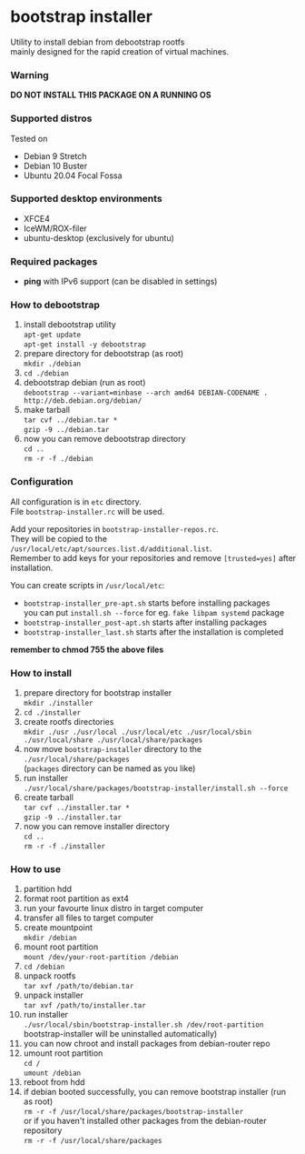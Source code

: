 # bootstrap installer
Utility to install debian from debootstrap rootfs  
mainly designed for the rapid creation of virtual machines.

### Warning
**DO NOT INSTALL THIS PACKAGE ON A RUNNING OS**

### Supported distros
Tested on
* Debian 9 Stretch
* Debian 10 Buster
* Ubuntu 20.04 Focal Fossa

### Supported desktop environments
* XFCE4
* IceWM/ROX-filer
* ubuntu-desktop (exclusively for ubuntu)

### Required packages
* **ping** with IPv6 support (can be disabled in settings)

### How to debootstrap
1) install debootstrap utility  
	`apt-get update`  
	`apt-get install -y debootstrap`
2) prepare directory for debootstrap (as root)  
	`mkdir ./debian`
3) `cd ./debian`
4) debootstrap debian (run as root)  
	`debootstrap --variant=minbase --arch amd64 DEBIAN-CODENAME . http://deb.debian.org/debian/`
5) make tarball  
	`tar cvf ../debian.tar *`  
	`gzip -9 ../debian.tar`
6) now you can remove debootstrap directory  
	`cd ..`  
	`rm -r -f ./debian`

### Configuration
All configuration is in `etc` directory.  
File `bootstrap-installer.rc` will be used.  

Add your repositories in `bootstrap-installer-repos.rc`.  
They will be copied to the `/usr/local/etc/apt/sources.list.d/additional.list`.  
Remember to add keys for your repositories and remove `[trusted=yes]` after installation.  

You can create scripts in `/usr/local/etc`:
* `bootstrap-installer_pre-apt.sh` starts before installing packages  
	you can put `install.sh --force` for eg. `fake libpam systemd` package
* `bootstrap-installer_post-apt.sh` starts after installing packages
* `bootstrap-installer_last.sh` starts after the installation is completed

**remember to chmod 755 the above files**

### How to install
1) prepare directory for bootstrap installer  
	`mkdir ./installer`
2) `cd ./installer`
3) create rootfs directories  
	`mkdir ./usr ./usr/local ./usr/local/etc ./usr/local/sbin ./usr/local/share ./usr/local/share/packages`
4) now move `bootstrap-installer` directory to the `./usr/local/share/packages`  
	(`packages` directory can be named as you like)
5) run installer  
	`./usr/local/share/packages/bootstrap-installer/install.sh --force`
6) create tarball  
	`tar cvf ../installer.tar *`  
	`gzip -9 ../installer.tar`
7) now you can remove installer directory  
	`cd ..`  
	`rm -r -f ./installer`

### How to use
1) partition hdd
2) format root partition as ext4
3) run your favourte linux distro in target computer
4) transfer all files to target computer
5) create mountpoint  
	`mkdir /debian`
6) mount root partition  
	`mount /dev/your-root-partition /debian`
7) `cd /debian`
8) unpack rootfs  
	`tar xvf /path/to/debian.tar`
9) unpack installer  
	`tar xvf /path/to/installer.tar`
10) run installer  
	`./usr/local/sbin/bootstrap-installer.sh /dev/root-partition`  
	bootstrap-installer will be uninstalled automatically)
11) you can now chroot and install packages from debian-router repo
12) umount root partition  
	`cd /`  
	`umount /debian`
13) reboot from hdd
14) if debian booted successfully, you can remove bootstrap installer (run as root)  
	`rm -r -f /usr/local/share/packages/bootstrap-installer`  
	or if you haven't installed other packages from the debian-router repository  
	`rm -r -f /usr/local/share/packages`
